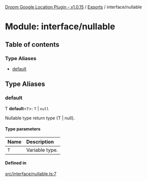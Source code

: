 [Droom Google Location Plugin - v1.0.15](../README.md) / [Exports](../modules.md) / interface/nullable

# Module: interface/nullable

## Table of contents

### Type Aliases

- [default](interface_nullable.md#default)

## Type Aliases

### default

Ƭ **default**<`T`\>: `T` \| ``null``

Nullable<T> type return type {T | null}.

#### Type parameters

| Name | Description |
| :------ | :------ |
| `T` | Variable type. |

#### Defined in

[src/interface/nullable.ts:7](https://github.com/hitendrarao/location/blob/18ede0d/src/interface/nullable.ts#L7)
